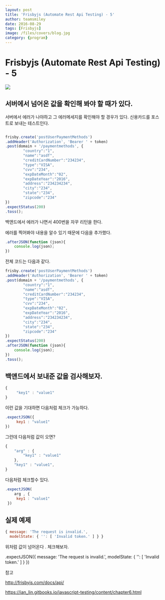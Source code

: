 ```yaml
---
layout: post
title: 'Frisbyjs (Automate Rest Api Testing) - 5' 
author: teamsmiley 
date: 2016-08-29
tags: [Frisbyjs]
image: /files/covers/blog.jpg
category: {program}
---
```

# Frisbyjs (Automate Rest Api Testing) - 5 

<img src ="https://teamsmiley.github.io/assets/frisbyjs_logo.png"/>

## 서버에서 넘어온 값을 확인해 봐야 할 때가 있다. 

서버에서 에러가 나야하고 그 에러메세지를 확인해야 할 경우가 있다. 
신용카드를 포스트로 보내는 테스트인다. 

```js 

frisby.create('postUserPaymentMethods')
.addHeader('Authorization', 'Bearer ' + token)
.post(domain + '/paymentmethods', {
        "country":"1",
        "name":"asdf",
        "creditCardNumber":"234234",
        "type":"VISA",
        "cvv":"234",
        "expDateMonth":"02",
        "expDateYear":"2016",
        "address":"234234234",
        "city":"234",
        "state":"234",
        "zipcode":"234"
})
.expectStatus(200)
.toss();
```

백앤드에서 에러가 나면서 400번을 자꾸 리턴을 한다. 

에러를 찍어봐야 내용을 알수 있기 때문에 다음을 추가했다. 

```js
.afterJSON(function (json){
    console.log(json);
})
```

전체 코드는 다음과 같다. 

```js
frisby.create('postUserPaymentMethods')
.addHeader('Authorization', 'Bearer ' + token)
.post(domain + '/paymentmethods', {
        "country":"1",
        "name":"asdf",
        "creditCardNumber":"234234",
        "type":"VISA",
        "cvv":"234",
        "expDateMonth":"02",
        "expDateYear":"2016",
        "address":"234234234",
        "city":"234",
        "state":"234",
        "zipcode":"234"
})
.expectStatus(200)
.afterJSON(function (json){
    console.log(json);
})
.toss();
```

## 백앤드에서 보내준 값을 검사해보자. 

```js
{
     "key1" : "value1"
}
```

이런 값을 기대하면 다음처럼 체크가 가능하다. 

```js
.expectJSON({
     key1 : "value1"
})

```

그런데 다음처럼 값이 오면? 

```js
{
    "arg" : {
        "key1" : "value1"
    },
    "key1" : "value1",
}

```

다음처럼 체크할수 있다. 

```js
.expectJSON(
    arg , {
     key1 : "value1"
 })
```

## 실제 예제 

```js
{ message: 'The request is invalid.',
  modelState: { '': [ 'Invalid token.' ] } }
```

위처럼 값이 넘어온다 . 
체크해보자. 

.expectJSON({
        message: 'The request is invalid.',
        modelState: { '': [ 'Invalid token.' ] }
})  


참고 

<http://frisbyjs.com/docs/api/>

<https://ian_lin.gitbooks.io/javascript-testing/content/chapter6.html>

